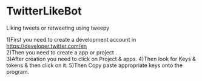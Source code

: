 # TwitterLikeBot
Liking tweets or retweeting using tweepy

1)First you need to create a development account in https://developer.twitter.com/en<br />
2)Then you need to create a app or project .<br />
3)After creation you need to click on Project & apps.
4)Then look for Keys & tokens & then click on it.
5)Then Copy paste appropriate keys onto the program.
